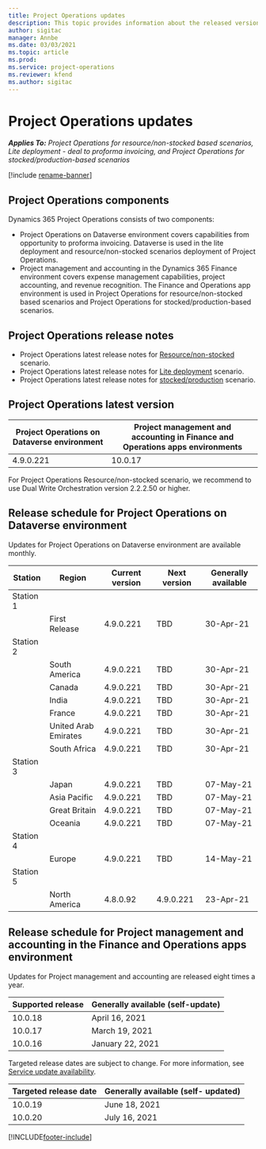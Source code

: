 ```yaml
---
title: Project Operations updates
description: This topic provides information about the released versions of Dynamics 365 Project Operations.
author: sigitac
manager: Annbe
ms.date: 03/03/2021
ms.topic: article
ms.prod:
ms.service: project-operations
ms.reviewer: kfend 
ms.author: sigitac
---
```


# Project Operations updates

_**Applies To:** Project Operations for resource/non-stocked based scenarios, Lite deployment - deal to proforma invoicing, and Project Operations for stocked/production-based scenarios_

[!include [rename-banner](~/includes/cc-data-platform-banner.md)]

## Project Operations components

Dynamics 365 Project Operations consists of two components:

- Project Operations on Dataverse environment covers capabilities from opportunity to proforma invoicing. Dataverse is used in the lite deployment and resource/non-stocked scenarios deployment of Project Operations.
- Project management and accounting in the Dynamics 365 Finance environment covers expense management capabilities, project accounting, and revenue recognition. The Finance and Operations app environment is used in Project Operations for resource/non-stocked based scenarios and Project Operations for stocked/production-based scenarios.

## Project Operations release notes
- Project Operations latest release notes for [Resource/non-stocked](whats-new-apr-2021-resource-based.md) scenario.
- Project Operations latest release notes for [Lite deployment](../pro/whats-new/whats-new-apr-2021-lite.md) scenario.
- Project Operations latest release notes for [stocked/production](../prod-pma/whats-new/whats-new-mar-2021-stocked.md) scenario.

## Project Operations latest version

| Project Operations on Dataverse environment | Project management and accounting in Finance and Operations apps environments | 
| --- | --- |
| 4.9.0.221 | 10.0.17 |

For Project Operations Resource/non-stocked scenario, we recommend to use Dual Write Orchestration version 2.2.2.50 or higher.

## Release schedule for Project Operations on Dataverse environment

Updates for Project Operations on Dataverse environment are available monthly. 

| Station   | Region        | Current version | Next version | Generally available |
|-----------|---------------|-----------------|--------------|---------------------|
| Station 1 |   &nbsp;      |    &nbsp;       | &nbsp;       |      &nbsp;         |
|   &nbsp;  | First Release |  4.9.0.221       | TBD     | 30-Apr-21           |
| Station 2 |   &nbsp;      |    &nbsp;       | &nbsp;       |      &nbsp;         |
|   &nbsp;  | South America |  4.9.0.221       | TBD     | 30-Apr-21           |
|    &nbsp; | Canada        |  4.9.0.221       | TBD     | 30-Apr-21           |
|   &nbsp;  | India         |  4.9.0.221       | TBD     | 30-Apr-21           |
|   &nbsp;  | France         |  4.9.0.221       | TBD     | 30-Apr-21           |
|   &nbsp;  | United Arab Emirates         |  4.9.0.221       | TBD     | 30-Apr-21           |
|   &nbsp;  | South Africa         |  4.9.0.221       | TBD     | 30-Apr-21           |
| Station 3  |      &nbsp;   |     &nbsp;      |     &nbsp;   |      &nbsp;         |
|   &nbsp;  | Japan         |  4.9.0.221       | TBD     | 07-May-21           |
|   &nbsp;  | Asia Pacific  |  4.9.0.221       | TBD     | 07-May-21           |
|   &nbsp;  | Great Britain |  4.9.0.221       | TBD     | 07-May-21           |
|   &nbsp;  | Oceania       |  4.9.0.221       | TBD     | 07-May-21           |
| Station 4 |     &nbsp;    |     &nbsp;      |     &nbsp;   |      &nbsp;         |
|   &nbsp;  | Europe        |  4.9.0.221       | TBD     | 14-May-21           |
| Station 5 |     &nbsp;    |     &nbsp;      |     &nbsp;   |      &nbsp;         |
|   &nbsp;  | North America |  4.8.0.92       | 4.9.0.221     | 23-Apr-21           |

## Release schedule for Project management and accounting in the Finance and Operations apps environment

Updates for Project management and accounting are released eight times a year.

| Supported release | Generally available (self-update) |
| --- | --- |
| 10.0.18 | April 16, 2021 |
| 10.0.17 | March 19, 2021 |
| 10.0.16 | January 22, 2021 |


Targeted release dates are subject to change. For more information, see [Service update availability](https://docs.microsoft.com/dynamics365/fin-ops-core/fin-ops/get-started/public-preview-releases?toc=/dynamics365/finance/toc.json).

| Targeted release date | Generally available (self- updated) |
| --- | --- |
| 10.0.19 | June 18, 2021 |
| 10.0.20 | July 16, 2021 |


[!INCLUDE[footer-include](../includes/footer-banner.md)]
